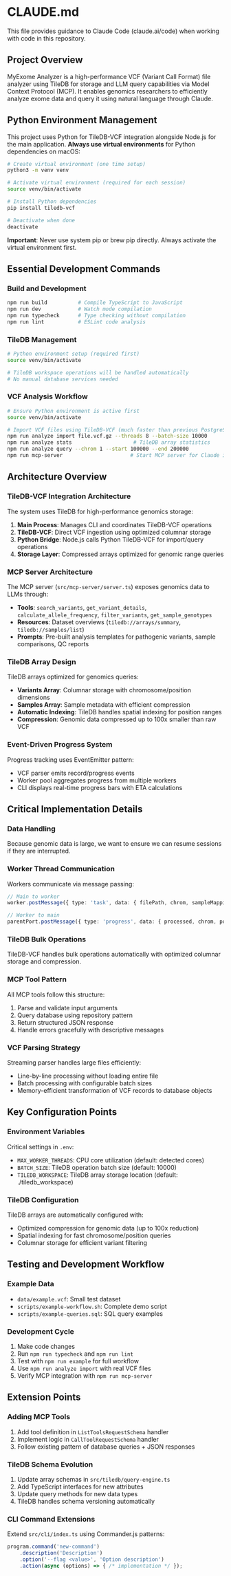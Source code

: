 # CLAUDE.md

This file provides guidance to Claude Code (claude.ai/code) when working with code in this repository.

## Project Overview
MyExome Analyzer is a high-performance VCF (Variant Call Format) file analyzer using TileDB for storage and LLM query capabilities via Model Context Protocol (MCP). It enables genomics researchers to efficiently analyze exome data and query it using natural language through Claude.

## Python Environment Management
This project uses Python for TileDB-VCF integration alongside Node.js for the main application. **Always use virtual environments** for Python dependencies on macOS:

```bash
# Create virtual environment (one time setup)
python3 -m venv venv

# Activate virtual environment (required for each session)
source venv/bin/activate

# Install Python dependencies
pip install tiledb-vcf

# Deactivate when done
deactivate
```

**Important**: Never use system pip or brew pip directly. Always activate the virtual environment first.

## Essential Development Commands

### Build and Development
```bash
npm run build          # Compile TypeScript to JavaScript
npm run dev            # Watch mode compilation
npm run typecheck      # Type checking without compilation
npm run lint           # ESLint code analysis
```

### TileDB Management
```bash
# Python environment setup (required first)
source venv/bin/activate

# TileDB workspace operations will be handled automatically
# No manual database services needed
```

### VCF Analysis Workflow
```bash
# Ensure Python environment is active first
source venv/bin/activate

# Import VCF files using TileDB-VCF (much faster than previous PostgreSQL approach)
npm run analyze import file.vcf.gz --threads 8 --batch-size 10000
npm run analyze stats                    # TileDB array statistics
npm run analyze query --chrom 1 --start 100000 --end 200000
npm run mcp-server                      # Start MCP server for Claude integration
```

## Architecture Overview

### TileDB-VCF Integration Architecture
The system uses TileDB for high-performance genomics storage:
1. **Main Process**: Manages CLI and coordinates TileDB-VCF operations
2. **TileDB-VCF**: Direct VCF ingestion using optimized columnar storage
3. **Python Bridge**: Node.js calls Python TileDB-VCF for import/query operations
4. **Storage Layer**: Compressed arrays optimized for genomic range queries

### MCP Server Architecture
The MCP server (`src/mcp-server/server.ts`) exposes genomics data to LLMs through:
- **Tools**: `search_variants`, `get_variant_details`, `calculate_allele_frequency`, `filter_variants`, `get_sample_genotypes`
- **Resources**: Dataset overviews (`tiledb://arrays/summary`, `tiledb://samples/list`)
- **Prompts**: Pre-built analysis templates for pathogenic variants, sample comparisons, QC reports

### TileDB Array Design
TileDB arrays optimized for genomics queries:
- **Variants Array**: Columnar storage with chromosome/position dimensions
- **Samples Array**: Sample metadata with efficient compression
- **Automatic Indexing**: TileDB handles spatial indexing for position ranges
- **Compression**: Genomic data compressed up to 100x smaller than raw VCF

### Event-Driven Progress System
Progress tracking uses EventEmitter pattern:
- VCF parser emits record/progress events
- Worker pool aggregates progress from multiple workers
- CLI displays real-time progress bars with ETA calculations

## Critical Implementation Details

### Data Handling
Because genomic data is large, we want to ensure we can resume sessions if they are interrupted.

### Worker Thread Communication
Workers communicate via message passing:
```typescript
// Main to worker
worker.postMessage({ type: 'task', data: { filePath, chrom, sampleMapping } });

// Worker to main
parentPort.postMessage({ type: 'progress', data: { processed, chrom, pos } });
```

### TileDB Bulk Operations
TileDB-VCF handles bulk operations automatically with optimized columnar storage and compression.

### MCP Tool Pattern
All MCP tools follow this structure:
1. Parse and validate input arguments
2. Query database using repository pattern
3. Return structured JSON response
4. Handle errors gracefully with descriptive messages

### VCF Parsing Strategy
Streaming parser handles large files efficiently:
- Line-by-line processing without loading entire file
- Batch processing with configurable batch sizes
- Memory-efficient transformation of VCF records to database objects

## Key Configuration Points

### Environment Variables
Critical settings in `.env`:
- `MAX_WORKER_THREADS`: CPU core utilization (default: detected cores)
- `BATCH_SIZE`: TileDB operation batch size (default: 10000)
- `TILEDB_WORKSPACE`: TileDB array storage location (default: ./tiledb_workspace)

### TileDB Configuration
TileDB arrays are automatically configured with:
- Optimized compression for genomic data (up to 100x reduction)
- Spatial indexing for fast chromosome/position queries
- Columnar storage for efficient variant filtering

## Testing and Development Workflow

### Example Data
- `data/example.vcf`: Small test dataset
- `scripts/example-workflow.sh`: Complete demo script
- `scripts/example-queries.sql`: SQL query examples

### Development Cycle
1. Make code changes
2. Run `npm run typecheck` and `npm run lint`
3. Test with `npm run example` for full workflow
4. Use `npm run analyze import` with real VCF files
5. Verify MCP integration with `npm run mcp-server`

## Extension Points

### Adding MCP Tools
1. Add tool definition in `ListToolsRequestSchema` handler
2. Implement logic in `CallToolRequestSchema` handler
3. Follow existing pattern of database queries + JSON responses

### TileDB Schema Evolution
1. Update array schemas in `src/tiledb/query-engine.ts`
2. Add TypeScript interfaces for new attributes
3. Update query methods for new data types
4. TileDB handles schema versioning automatically

### CLI Command Extensions
Extend `src/cli/index.ts` using Commander.js patterns:
```typescript
program.command('new-command')
    .description('Description')
    .option('--flag <value>', 'Option description')
    .action(async (options) => { /* implementation */ });
```
